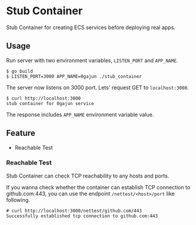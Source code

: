 # Stub Container

Stub Container for creating ECS services before deploying real apps.

## Usage

Run server with two environment variables, `LISTEN_PORT` and `APP_NAME`.

```
$ go build
$ LISTEN_PORT=3000 APP_NAME=0gajun ./stub_container
```


The server now listens on 3000 port.
Lets' request GET to `localhost:3000`.

```
$ curl http://localhost:3000
stub container for 0gajun service
```

The response includes `APP_NAME` environment variable value.

## Feature
* Reachable Test

### Reachable Test

Stub Container can check TCP reachability to any hosts and ports.

If you wanna check whether the container can establish TCP connection to github.com:443, you can use the endpoint `/nettest/<host>/port` like following.

```
# curl http://localhost:3000/nettest/github.com/443
Successfully established tcp connection to github.com:443
```
